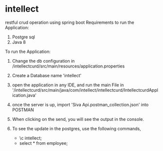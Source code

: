 # intellect
restful crud operation using spring boot
Requirements to run the Application:

1. Postgre sql
2. Java 8

To run the Application:
1. Change the db configuration in /intellectcurd/src/main/resources/application.properties
2. Create a Database name 'intellect'
3. open the application in any IDE, and run the main File in '/intellectcurd/src/main/java/com/intellect/intellectcurd/IntellectcurdApplication.java'
4. once the server is up, import 'Siva Api.postman_collection.json' into POSTMAN
5. When clicking on the send, you will see the output in the console.
6. To see the update in the postgres, use the following commands,

	*  \c intellect;
	*  select * from employee;
